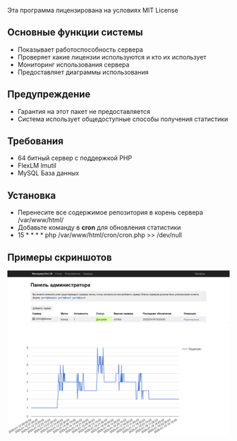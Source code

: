 Эта программа лицензирована на условиях MIT License

<h2>Основные функции системы</h2>

<ul>
<li>Показывает работоспособность сервера</li>
<li>Проверяет какие лицензии используются и кто их использует</li>
<li>Мониторинг использования сервера</li>
<li>Предоставляет диаграммы использования</li>
</ul>

<h2>Предупреждение</h2>

<ul>
<li>Гарантия на этот пакет не предоставляется</li>
<li>Система использует общедоступные способы получения статистики</li>
</ul>


<h2>Требования</h2>

<ul>
<li>64 битный сервер с поддержкой PHP</li>
<li>FlexLM lmutil</li>
<li>MySQL База данных</li>
</ul>

<h2>Установка</h2>

<ul>
<li>Перенесите все содержимое репозитория в корень сервера /var/www/html/</li>
<li>Добавьте команду в <b>cron</b> для обновления статистики</li>
<li>15 * * * *  php /var/www/html/cron/cron.php >> /dev/null</li>
</ul>

<h2>Примеры скриншотов</h2>
<img src="https://raw.githubusercontent.com/informersmedia/img/refs/heads/main/002.png" alt="002" />
<img src="https://raw.githubusercontent.com/informersmedia/img/refs/heads/main/004.png" alt="004" />








